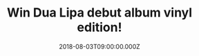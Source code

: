 ---
campaign-uuid: "c-5a495fae-a5cb-4885-b7e4-49de73d59fe4"
type: "Preview"
category: "Music"
date: "2018-08-03T09:00:00.000Z"
end-date: "2018-09-03T23:00:00.000Z"
disable-form: false
is_promoted: false
has_entry_page: true
title: "Win Dua Lipa debut album vinyl edition!"
competition-description: "<p>Calling all Dua Lipa lovers! We have managed to get our\
  \ hands on the fantastic and terrific debut album vinyl edition from the number\
  \ one singer right now! DUA LIPA!</p>\r\n<p>If you are her biggest fan… click below\
  \ and it could be yours!</p>"
hero-header: "Win Dua Lipa debut album vinyl edition!"
terms-confirmation: "N/A"
banner-img: "https://assets.expresslyapp.com/asset-171c2fe3-699b-4eec-821a-d2f511ffe680.jpg"
logo-left-href: "aaa.nme.com"
logo-left-image: "https://assets.expresslyapp.com/asset-110e31a1-20a0-4f5c-a4f7-1503dc9842a9.jpg"
logo-left-title: "nme aaa"
bg-image-hero: "https://assets.expresslyapp.com/asset-597c9642-c490-4185-a3aa-42df8800fbe9.jpg"
bg-image-first: "https://assets.expresslyapp.com/asset-f7b20521-21f7-4c0d-b4a0-228c5615465a.jpg"
section1-content: "<p>Can anything stop Dua Lipa? The London-born singer has sold\
  \ more than a million copies of her self-titled debut album and she has become one\
  \ of the most streamed female artist in the UK!</p>\r\n<p>Blow Your Mind, New Rules,\
  \ Be The One… are some of her amazing hits you can find on her album! If you want\
  \ to listen her tunes anywhere you go, enter the form below and you could be listening\
  \ Dua’s debut album vinyl edition now!</p>"
entry-title: "Win Dua Lipa debut album vinyl edition!"
entry-content: "Enter the draw to win Dua Lipa debut album vinyl edition by completing\
  \ the form below before 23:59 on 3rd of September 2018."
has-winner: false
prize-description: "Dua Lipa debut album vinyl edition"
special-conditions: "Multiple entries are allowed up to one every day."
---